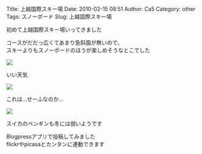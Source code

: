 Title: 上越国際スキー場
Date: 2010-02-15 08:51
Author: Ca5
Category: other
Tags: スノーボード
Slug: 上越国際スキー場

初めて上越国際スキー場いってきました

コースがだだっ広くてあまり急斜面が無いので、  
スキーよりもスノーボードのほうが楽しめそうなとこでした

[![](http://farm5.static.flickr.com/4042/4356495262_256284f93b_m.jpg)](http://www.flickr.com/photos/46200029@N06/4356495262/)

いい天気

[![](http://farm5.static.flickr.com/4007/4355749831_70e12e2a46_m.jpg)](http://www.flickr.com/photos/46200029@N06/4355749831/)

これは…せーふなのか…

[![](http://farm3.static.flickr.com/2726/4355750463_84c36ced0a_m.jpg)](http://www.flickr.com/photos/46200029@N06/4355750463/)

スイカのペンギンも冬には弱いようです

Blogpressアプリで投稿してみました  
flickrやpicasaとカンタンに連動できます
